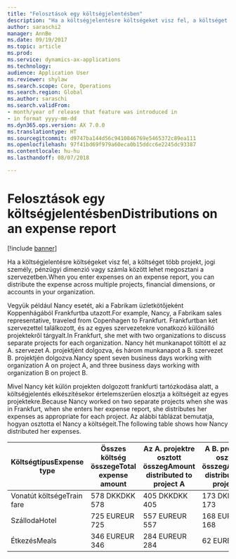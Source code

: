 ```yaml
---
title: "Felosztások egy költségjelentésben"
description: "Ha a költségjelentésre költségeket visz fel, a költséget több projekt, jogi személy vagy számla között lehet megosztani a szervezetben."
author: saraschi2
manager: AnnBe
ms.date: 09/19/2017
ms.topic: article
ms.prod: 
ms.service: dynamics-ax-applications
ms.technology: 
audience: Application User
ms.reviewer: shylaw
ms.search.scope: Core, Operations
ms.search.region: Global
ms.author: saraschi
ms.search.validFrom:
- month/year of release that feature was introduced in
- in format yyyy-mm-dd
ms.dyn365.ops.version: AX 7.0.0
ms.translationtype: HT
ms.sourcegitcommit: d9747ba144d56c9410846769e5465372c89ea111
ms.openlocfilehash: 97f41bd69f979a60eca0b15ddcc6e2245dc93387
ms.contentlocale: hu-hu
ms.lasthandoff: 08/07/2018

---
```


# <a name="distributions-on-an-expense-report"></a><span data-ttu-id="cd23d-103">Felosztások egy költségjelentésben</span><span class="sxs-lookup"><span data-stu-id="cd23d-103">Distributions on an expense report</span></span>

[!include [banner](../includes/banner.md)]

<span data-ttu-id="cd23d-104"> Ha a költségjelentésre költségeket visz fel, a költséget több projekt, jogi személy, pénzügyi dimenzió vagy számla között lehet megosztani a szervezetben.</span><span class="sxs-lookup"><span data-stu-id="cd23d-104">When you enter expenses on an expense report, you can distribute the expense across multiple projects, financial dimensions, or accounts in your organization.</span></span>

<span data-ttu-id="cd23d-105">Vegyük például Nancy esetét, aki a Fabrikam üzletkötőjeként Koppenhágából Frankfurtba utazott.</span><span class="sxs-lookup"><span data-stu-id="cd23d-105">For example, Nancy, a Fabrikam sales representative, traveled from Copenhagen to Frankfurt.</span></span> <span data-ttu-id="cd23d-106">Frankfurtban két szervezettel találkozott, és az egyes szervezetekre vonatkozó különálló projektekről tárgyalt.</span><span class="sxs-lookup"><span data-stu-id="cd23d-106">In Frankfurt, she met with two organizations to discuss separate projects for each organization.</span></span> <span data-ttu-id="cd23d-107">Nancy hét munkanapot töltött el az A. szervezet A. projektjént dolgozva, és három munkanapot a B. szervezet B. projektjén dolgozva.</span><span class="sxs-lookup"><span data-stu-id="cd23d-107">Nancy spent seven business days working with organization A on project A, and three business days working with organization B on project B.</span></span>

<span data-ttu-id="cd23d-108">Mivel Nancy két külön projekten dolgozott frankfurti tartózkodása alatt, a költségjelentés elkészítésekor értelemszerűen elosztja a költségeit az egyes projektekre.</span><span class="sxs-lookup"><span data-stu-id="cd23d-108">Because Nancy worked on two separate projects when she was in Frankfurt, when she enters her expense report, she distributes her expenses as appropriate for each project.</span></span> <span data-ttu-id="cd23d-109">Az alábbi táblázat bemutatja, hogyan osztotta el Nancy a költségeit.</span><span class="sxs-lookup"><span data-stu-id="cd23d-109">The following table shows how Nancy distributed her expenses.</span></span>


| <span data-ttu-id="cd23d-110"><strong>Költségtípus</strong></span><span class="sxs-lookup"><span data-stu-id="cd23d-110"><strong>Expense type</strong></span></span> | <span data-ttu-id="cd23d-111"><strong>Összes költség összege</strong></span><span class="sxs-lookup"><span data-stu-id="cd23d-111"><strong>Total expense amount</strong></span></span> | <span data-ttu-id="cd23d-112"><strong>Az A. projektre osztott összeg</strong></span><span class="sxs-lookup"><span data-stu-id="cd23d-112"><strong>Amount distributed to project A</strong></span></span> | <span data-ttu-id="cd23d-113"><strong>A B. projektre osztott összeg</strong></span><span class="sxs-lookup"><span data-stu-id="cd23d-113"><strong>Amount distributed to project B</strong></span></span> |
|-------------------------------|---------------------------------------|--------------------------------------------------|--------------------------------------------------|
|          <span data-ttu-id="cd23d-114">Vonatút költsége</span><span class="sxs-lookup"><span data-stu-id="cd23d-114">Train fare</span></span>           |                <span data-ttu-id="cd23d-115">578 DKK</span><span class="sxs-lookup"><span data-stu-id="cd23d-115">DKK 578</span></span>                |                     <span data-ttu-id="cd23d-116">405 DKK</span><span class="sxs-lookup"><span data-stu-id="cd23d-116">DKK 405</span></span>                      |                     <span data-ttu-id="cd23d-117">173 DKK</span><span class="sxs-lookup"><span data-stu-id="cd23d-117">DKK 173</span></span>                      |
|             <span data-ttu-id="cd23d-118">Szálloda</span><span class="sxs-lookup"><span data-stu-id="cd23d-118">Hotel</span></span>             |                <span data-ttu-id="cd23d-119">725 EUR</span><span class="sxs-lookup"><span data-stu-id="cd23d-119">EUR 725</span></span>                |                     <span data-ttu-id="cd23d-120">557 EUR</span><span class="sxs-lookup"><span data-stu-id="cd23d-120">EUR 557</span></span>                      |                     <span data-ttu-id="cd23d-121">168 EUR</span><span class="sxs-lookup"><span data-stu-id="cd23d-121">EUR 168</span></span>                      |
|             <span data-ttu-id="cd23d-122">Étkezés</span><span class="sxs-lookup"><span data-stu-id="cd23d-122">Meals</span></span>             |                <span data-ttu-id="cd23d-123">346 EUR</span><span class="sxs-lookup"><span data-stu-id="cd23d-123">EUR 346</span></span>                |                     <span data-ttu-id="cd23d-124">284 EUR</span><span class="sxs-lookup"><span data-stu-id="cd23d-124">EUR 284</span></span>                      |                      <span data-ttu-id="cd23d-125">62 EUR</span><span class="sxs-lookup"><span data-stu-id="cd23d-125">EUR 62</span></span>                      |


